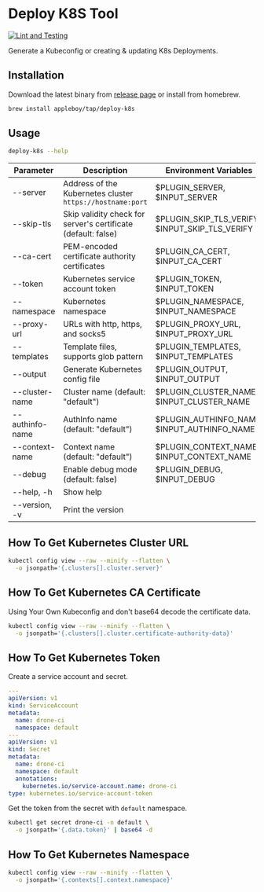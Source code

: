 # Deploy K8S Tool

[![Lint and Testing](https://github.com/appleboy/deploy-k8s/actions/workflows/lint.yml/badge.svg?branch=main)](https://github.com/appleboy/deploy-k8s/actions/workflows/lint.yml)

Generate a Kubeconfig or creating & updating K8s Deployments.

## Installation

Download the latest binary from [release page][1] or install from homebrew.

```sh
brew install appleboy/tap/deploy-k8s
```

[1]: https://github.com/appleboy/deploy-k8s/releases

## Usage

```sh
deploy-k8s --help
```

| Parameter           | Description                                                   | Environment Variables                       |
|---------------------|---------------------------------------------------------------|---------------------------------------------|
| --server            | Address of the Kubernetes cluster `https://hostname:port`      | $PLUGIN_SERVER, $INPUT_SERVER               |
| --skip-tls          | Skip validity check for server's certificate (default: false)   | $PLUGIN_SKIP_TLS_VERIFY, $INPUT_SKIP_TLS_VERIFY |
| --ca-cert           | PEM-encoded certificate authority certificates                 | $PLUGIN_CA_CERT, $INPUT_CA_CERT             |
| --token             | Kubernetes service account token                               | $PLUGIN_TOKEN, $INPUT_TOKEN                 |
| --namespace         | Kubernetes namespace                                           | $PLUGIN_NAMESPACE, $INPUT_NAMESPACE         |
| --proxy-url         | URLs with http, https, and socks5                              | $PLUGIN_PROXY_URL, $INPUT_PROXY_URL         |
| --templates         | Template files, supports glob pattern                          | $PLUGIN_TEMPLATES, $INPUT_TEMPLATES         |
| --output            | Generate Kubernetes config file                                | $PLUGIN_OUTPUT, $INPUT_OUTPUT               |
| --cluster-name      | Cluster name (default: "default")                              | $PLUGIN_CLUSTER_NAME, $INPUT_CLUSTER_NAME   |
| --authinfo-name     | AuthInfo name (default: "default")                             | $PLUGIN_AUTHINFO_NAME, $INPUT_AUTHINFO_NAME |
| --context-name      | Context name (default: "default")                              | $PLUGIN_CONTEXT_NAME, $INPUT_CONTEXT_NAME   |
| --debug             | Enable debug mode (default: false)                             | $PLUGIN_DEBUG, $INPUT_DEBUG                 |
| --help, -h          | Show help                                                     |                                             |
| --version, -v       | Print the version                                             |                                             |

## How To Get Kubernetes Cluster URL

```sh
kubectl config view --raw --minify --flatten \
  -o jsonpath='{.clusters[].cluster.server}'
```

## How To Get Kubernetes CA Certificate

Using Your Own Kubeconfig and don't base64 decode the certificate data.

```sh
kubectl config view --raw --minify --flatten \
  -o jsonpath='{.clusters[].cluster.certificate-authority-data}'
```

## How To Get Kubernetes Token

Create a service account and secret.

```yaml
---
apiVersion: v1
kind: ServiceAccount
metadata:
  name: drone-ci
  namespace: default
---
apiVersion: v1
kind: Secret
metadata:
  name: drone-ci
  namespace: default
  annotations:
    kubernetes.io/service-account.name: drone-ci
type: kubernetes.io/service-account-token
```

Get the token from the secret with `default` namespace.

```sh
kubectl get secret drone-ci -n default \
  -o jsonpath='{.data.token}' | base64 -d
```

## How To Get Kubernetes Namespace

```sh
kubectl config view --raw --minify --flatten \
  -o jsonpath='{.contexts[].context.namespace}'
```
